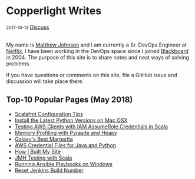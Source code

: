 # Copperlight Writes

<div class="meta">
  <span class="date"><small>2017-10-13</small></span>
  <span class="discuss"><a class="github-button" href="https://github.com/copperlight/copperlight.github.io/issues" data-icon="octicon-issue-opened" aria-label="Discuss copperlight/copperlight.github.io on GitHub">Discuss</a></span>
</div><br/>

My name is [Matthew Johnson](http://www.linkedin.com/in/mjjohnson33) and I am currently a Sr. DevOps Engineer at [Netflix](https://www.netflix.com/); I have been working in the DevOps space since I joined [Blackboard](http://www.blackboard.com/) in 2004.  The purpose of this site is to share notes and neat ways of solving problems.

If you have questions or comments on this site, file a GitHub issue and discussion will take place there.

## Top-10 Popular Pages (May 2018)

* [Scalafmt Configuration Tips](scala/scalafmt-configuration-tips.md)
* [Install the Latest Python Versions on Mac OSX](python/install-the-latest-python-versions-on-macosx.md)
* [Testing AWS Clients with IAM AssumeRole Credentials in Scala](scala/testing-aws-clients-with-iam-assumerole-credentials-in-scala.md)
* [Memory Profiling with Pyrasite and Heapy](python/memory-profiling-with-pyrasite-and-heapy.md)
* [Galaxy's Best Margarita](recipes/galaxys-best-margarita.md)
* [AWS Credential Files for Java and Python](aws/aws-credential-files-for-java-and-python.md)
* [How I Built My Site](github/how-i-built-my-site.md)
* [JMH Testing with Scala](scala/jmh-testing-with-scala.md)
* [Running Ansible Playbooks on Windows](ansible/running-ansible-playbooks-on-windows.md)
* [Reset Jenkins Build Number](misc/reset-jenkins-build-number.md)
